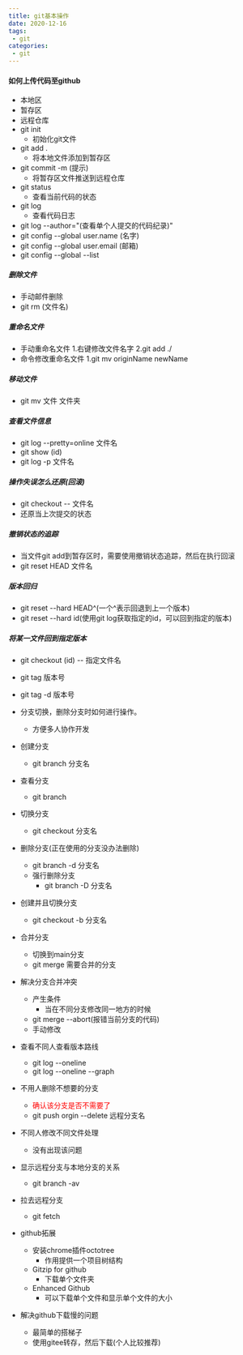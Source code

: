 ```yaml
---
title: git基本操作
date: 2020-12-16
tags:
 - git
categories: 
 - git
---
```


#### 如何上传代码至github
- 本地区
- 暂存区
- 远程仓库
- git init 
    - 初始化git文件
- git add .
    - 将本地文件添加到暂存区
- git commit -m (提示)
    - 将暂存区文件推送到远程仓库
- git status
    - 查看当前代码的状态
- git log 
    - 查看代码日志
- git log --author="(查看单个人提交的代码纪录)"
- git config --global user.name (名字)
- git config --global user.email (邮箱)
- git config --global --list

##### 删除文件
- 手动邮件删除
- git rm (文件名)

##### 重命名文件
- 手动重命名文件
    1.右键修改文件名字
    2.git add ./
- 命令修改重命名文件
    1.git mv originName newName

##### 移动文件
- git mv 文件 文件夹

##### 查看文件信息
- git log --pretty=online 文件名
- git show (id)
- git log -p 文件名

##### 操作失误怎么还原(回滚)
- git checkout -- 文件名
- 还原当上次提交的状态

##### 撤销状态的追踪
-   当文件git add到暂存区时，需要使用撤销状态追踪，然后在执行回滚
- git reset HEAD 文件名

##### 版本回归
- git reset --hard HEAD^(一个^表示回退到上一个版本)
- git reset --hard id(使用git log获取指定的id，可以回到指定的版本)

##### 将某一文件回到指定版本
- git checkout (id) -- 指定文件名

- git tag 版本号 
- git tag -d 版本号

- 分支切换，删除分支时如何进行操作。
    - 方便多人协作开发
- 创建分支
    - git branch 分支名
- 查看分支
    - git branch
- 切换分支
    - git checkout 分支名
- 删除分支(正在使用的分支没办法删除)
    - git branch -d 分支名
    - 强行删除分支
        - git branch -D 分支名
- 创建并且切换分支
    - git checkout -b 分支名
- 合并分支
    - 切换到main分支
    - git merge 需要合并的分支
- 解决分支合并冲突
    - 产生条件
        - 当在不同分支修改同一地方的时候
    - git merge --abort(报错当前分支的代码)
    - 手动修改
- 查看不同人查看版本路线
    - git log --oneline 
    - git log --oneline --graph
- 不用人删除不想要的分支
    - <font color="red">确认该分支是否不需要了</font>
    - git push orgin --delete 远程分支名
- 不同人修改不同文件处理
    - 没有出现该问题
- 显示远程分支与本地分支的关系
    - git branch -av
- 拉去远程分支
    - git fetch
- github拓展
    - 安装chrome插件octotree
        - 作用提供一个项目树结构
    - Gitzip for github
        - 下载单个文件夹
    - Enhanced Github
        - 可以下载单个文件和显示单个文件的大小
- 解决github下载慢的问题
    - 最简单的搭梯子
    - 使用gitee转存，然后下载(个人比较推荐)